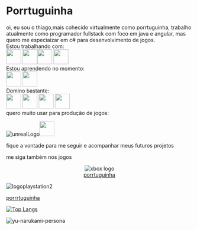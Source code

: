 
<h1 allign= center;>Porrtuguinha</h1>
oi, eu sou o thiago,mais cohecido virtualmente como porrtuguinha, trabalho atualmente como programador fullstack com foco em java e angular, mas quero me especiaizar em c# para desenvolvimento de jogos.
<br>
Estou trabalhando com:
<div>
<img src="https://cdn.jsdelivr.net/gh/devicons/devicon/icons/angularjs/angularjs-original.svg" width="40" height="40" /> <img src="https://cdn.jsdelivr.net/gh/devicons/devicon/icons/postgresql/postgresql-original.svg" width="40" height="40" /><img src="https://cdn.jsdelivr.net/gh/devicons/devicon/icons/java/java-original.svg" width="40" height="40" /> <img src="https://cdn.jsdelivr.net/gh/devicons/devicon/icons/spring/spring-original.svg" width="40" height="40" />
</div>
Estou aprendendo no momento:
<div>
  <img src="https://cdn.jsdelivr.net/gh/devicons/devicon/icons/react/react-original.svg" width="40" height="40" /> <img src="https://cdn.jsdelivr.net/gh/devicons/devicon/icons/android/android-original.svg" width="40" height="40"  />
</div>
Domino bastante:
<div>
  <img src="https://cdn.jsdelivr.net/gh/devicons/devicon/icons/javascript/javascript-original.svg" width="40" height="40" />
  <img src="https://cdn.jsdelivr.net/gh/devicons/devicon/icons/html5/html5-original-wordmark.svg"  width="40" height="40" />
  <img src="https://cdn.jsdelivr.net/gh/devicons/devicon/icons/css3/css3-original-wordmark.svg"  width="40" height="40" />
  <img src="https://cdn.jsdelivr.net/gh/devicons/devicon/icons/csharp/csharp-original.svg" width="40" height="40" />
</div>
quero muito usar para produção de jogos:
<div>


![unrealLogo](https://github.com/porrtuguinha/porrtuguinha/assets/132089158/280aa9e1-0124-4632-a86f-314b59534066)<img src="https://cdn.jsdelivr.net/gh/devicons/devicon/icons/csharp/csharp-original.svg" width="40" height="40" />
</div>
fique a vontade para me seguir e acompanhar meus futuros projetos
<p>me siga também nos jogos</p>
<div style= "text-align: center">
  
  
  ![xbox logo](https://github.com/porrtuguinha/porrtuguinha/assets/132089158/97b9c0ca-f6d3-4eda-a73e-4c9dfc2023e8)       
  <a href = "https://www.trueachievements.com/gamer/porrtuguinha">porrtuguinha</a>
  


</div>
<div>



  ![logoplaystation2](https://github.com/porrtuguinha/porrtuguinha/assets/132089158/d7c86eae-69d8-479e-be7e-a9009971a877)
  
  <a href = "https://psnprofiles.com/porrrtuguinha">porrrtuguinha</p>



  
</div>
<div>


[![Top Langs](https://github-readme-stats.vercel.app/api/top-langs/?username=porrtuguinha)](https://github.com/anuraghazra/github-readme-stats)
  
</div>





![yu-narukami-persona](https://github.com/porrtuguinha/porrtuguinha/assets/132089158/7b56a4b3-979e-4cb8-9730-92cdd1482aa7)







